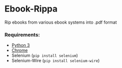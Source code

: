 # Ebook-Rippa
Rip ebooks from various ebook systems into .pdf format

### Requirements:
- [Python 3](https://www.python.org/downloads/)
- [Chrome](https://www.google.com/intl/en_us/chrome/)
- Selenium (`pip install selenium`)
- Selenium-Wire (`pip install selenium-wire`)
